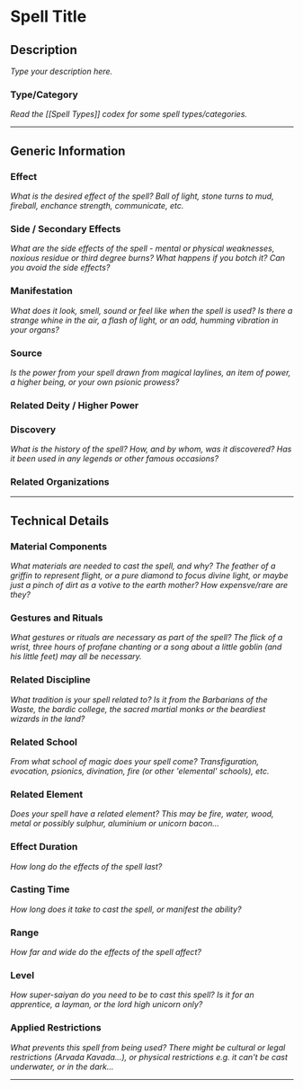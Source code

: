 # Spell Title

## Description
*Type your description here.*

### Type/Category
*Read the [[Spell Types]] codex for some spell types/categories.*

---

## Generic Information
### Effect
*What is the desired effect of the spell? Ball of light, stone turns to mud, fireball, enchance strength, communicate, etc.*

### Side / Secondary Effects
*What are the side effects of the spell - mental or physical weaknesses, noxious residue or third degree burns? What happens if you botch it? Can you avoid the side effects?*

### Manifestation
*What does it look, smell, sound or feel like when the spell is used? Is there a strange whine in the air, a flash of light, or an odd, humming vibration in your organs?*

### Source
*Is the power from your spell drawn from magical laylines, an item of power, a higher being, or your own psionic prowess?*

### Related Deity / Higher Power

### Discovery
*What is the history of the spell? How, and by whom, was it discovered? Has it been used in any legends or other famous occasions?*

### Related Organizations

---

## Technical Details
### Material Components
*What materials are needed to cast the spell, and why? The feather of a griffin to represent flight, or a pure diamond to focus divine light, or maybe just a pinch of dirt as a votive to the earth mother? How expensve/rare are they?*

### Gestures and Rituals
*What gestures or rituals are necessary as part of the spell? The flick of a wrist, three hours of profane chanting or a song about a little goblin (and his little feet) may all be necessary.*

### Related Discipline
*What tradition is your spell related to? Is it from the Barbarians of the Waste, the bardic college, the sacred martial monks or the beardiest wizards in the land?*

### Related School
*From what school of magic does your spell come? Transfiguration, evocation, psionics, divination, fire (or other 'elemental' schools), etc.*

### Related Element
*Does your spell have a related element? This may be fire, water, wood, metal or possibly sulphur, aluminium or unicorn bacon...*

### Effect Duration
*How long do the effects of the spell last?*

### Casting Time
*How long does it take to cast the spell, or manifest the ability?*

### Range
*How far and wide do the effects of the spell affect?*

### Level
*How super-saiyan do you need to be to cast this spell? Is it for an apprentice, a layman, or the lord high unicorn only?*

### Applied Restrictions
*What prevents this spell from being used? There might be cultural or legal restrictions (Arvada Kavada...), or physical restrictions e.g. it can't be cast underwater, or in the dark...*

---